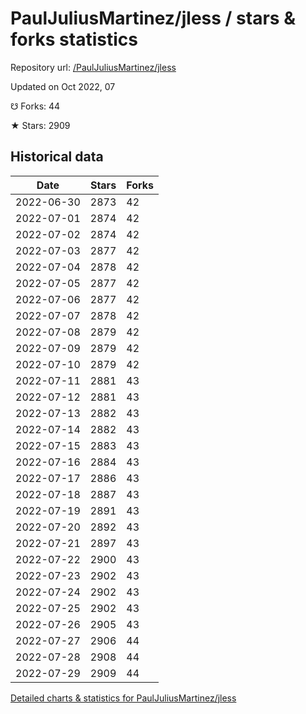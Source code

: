 # PaulJuliusMartinez/jless / stars & forks statistics

Repository url: [/PaulJuliusMartinez/jless](https://github.com/PaulJuliusMartinez/jless)

Updated on Oct 2022, 07

☋ Forks: 44

★ Stars: 2909

## Historical data
| Date | Stars | Forks |
|------|-------|-------|
| 2022-06-30 | 2873 | 42 | 
| 2022-07-01 | 2874 | 42 | 
| 2022-07-02 | 2874 | 42 | 
| 2022-07-03 | 2877 | 42 | 
| 2022-07-04 | 2878 | 42 | 
| 2022-07-05 | 2877 | 42 | 
| 2022-07-06 | 2877 | 42 | 
| 2022-07-07 | 2878 | 42 | 
| 2022-07-08 | 2879 | 42 | 
| 2022-07-09 | 2879 | 42 | 
| 2022-07-10 | 2879 | 42 | 
| 2022-07-11 | 2881 | 43 | 
| 2022-07-12 | 2881 | 43 | 
| 2022-07-13 | 2882 | 43 | 
| 2022-07-14 | 2882 | 43 | 
| 2022-07-15 | 2883 | 43 | 
| 2022-07-16 | 2884 | 43 | 
| 2022-07-17 | 2886 | 43 | 
| 2022-07-18 | 2887 | 43 | 
| 2022-07-19 | 2891 | 43 | 
| 2022-07-20 | 2892 | 43 | 
| 2022-07-21 | 2897 | 43 | 
| 2022-07-22 | 2900 | 43 | 
| 2022-07-23 | 2902 | 43 | 
| 2022-07-24 | 2902 | 43 | 
| 2022-07-25 | 2902 | 43 | 
| 2022-07-26 | 2905 | 43 | 
| 2022-07-27 | 2906 | 44 | 
| 2022-07-28 | 2908 | 44 | 
| 2022-07-29 | 2909 | 44 | 


[Detailed charts & statistics for PaulJuliusMartinez/jless](https://reviewgithub.com/rep/PaulJuliusMartinez/jless)
